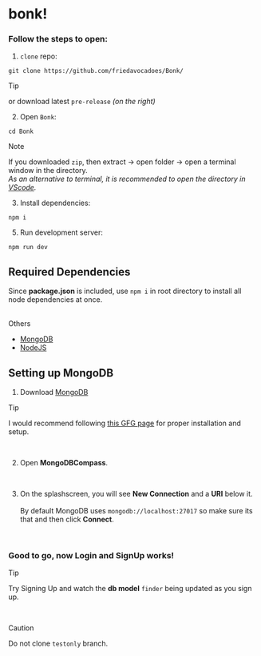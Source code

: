 # bonk!

### Follow the steps to open:

1. `clone` repo:
  ```
  git clone https://github.com/friedavocadoes/Bonk/
  ```
  >[!TIP]
  > or download latest `pre-release` *(on the right)*

2. Open `Bonk`:
  ```
  cd Bonk
  ```
   
  >[!NOTE]
  >If you downloaded `zip`, then extract → open folder → open a terminal window in the directory.<br>
  >*As an alternative to terminal, it is recommended to open the directory in [VScode](https://code.visualstudio.com/download).*

3. Install dependencies:
  ```
  npm i
  ```
  
5. Run development server:
  ```
  npm run dev
  ```


## Required Dependencies

Since **package.json** is included, use `npm i` in root directory to install all node dependencies at once.

<br>
Others<br>    
  
- [MongoDB](https://www.mongodb.com/docs/manual/installation/)
- [NodeJS](https://nodejs.org/en/download)


## Setting up MongoDB

1. Download [MongoDB](https://www.mongodb.com/docs/manual/installation/)
>[!TIP]
>I would recommend following [this GFG page](https://www.geeksforgeeks.org/how-to-install-mongodb-on-windows/) for proper installation and setup.
<br>


2. Open **MongoDBCompass**.

   
<br>


3. On the splashscreen, you will see **New Connection** and a **URI** below it.
   <br>
   <br>
   By default MongoDB uses `mongodb://localhost:27017` so make sure its that and then click **Connect**.

<br>

### Good to go, now Login and SignUp works!

>[!TIP]
>Try Signing Up and watch the **db model** `finder` being updated as you sign up.

<br>



>[!CAUTION]
>Do not clone `testonly` branch.
